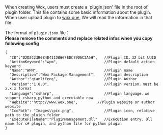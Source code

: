 When creating Wox, users must create a 'plugin.json' file in the root of plugin folder. This file contains some basic information about the plugin. When user upload plugin to [wox.one](http://www.wox.one),
We will read the information in that file.

The format of `plugin.json` file：  
**Please remove the comments and replace related infos when you copy following config**
```
{
  "ID":"D2D2C23B084D411DB66FE0C79D6C2A6H",   //Plugin ID，32 bit UUID
  "ActionKeyword":"wpm",                     //Plugin default action keyword
  "Name":"WPM",                              //Plugin name
  "Description":"Wox Package Management",    //Plugin description
  "Author":"qianlifeng",                     //Plugin Author
  "Version":"1.0.0",                         //Plugin version，must be x.x.x format
  "Language":"csharp",                       //Plugin language，we support csharp,python and executable now
  "Website":"http://www.wox.one",         //Plugin website or author website
  "IcoPath": "Images\\pic.png",              //Plugin icon, relative path to the pluign folder
  "ExecuteFileName":"PluginManagement.dll"   //Execution entry. Dll name for c# plugin, and python file for python plugin
}
```

